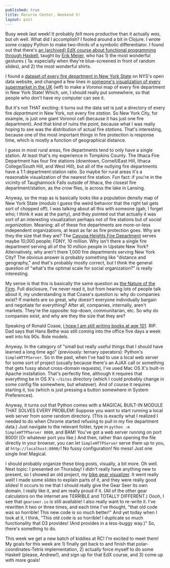 ```yaml
---
published: true
title: Recurse Center, Weekend 5!
layout: post
---
```

Busy week last week! It probably *felt* more productive than it actually *was*, but oh well. What did I accomplish? I fooled around a bit in Clojure. I wrote some crappy Python to make two-thirds of a symbolic differentiator. I found out that there's [an (archived) EdX course about functional programming through Haskell](https://www.edx.org/course/introduction-functional-programming-delftx-fp101x-0), taught by [Erik Meijer](https://en.wikipedia.org/wiki/Erik_Meijer_(computer_scientist)), who has 1) the most wonderful gestures ( 1a: especially when they're blue-screened in front of random slides), and 2) the most wonderful shirts. 

I found a [dataset of every fire department in New York State](https://data.ny.gov/Public-Safety/Fire-Department-Directory-for-New-York-State/qfsu-zcpv) on NYS's open data website, and changed a few lines in [someone's visualization of every supermarket in the UK](https://chriszetter.com/blog/2014/06/15/building-a-voronoi-map-with-d3-and-leaflet/) (wtf) to make a Voronoi map of every fire department in New York State! Which, um, I should really put somewhere, so that people who don't have my computer can see it. 

But it's not THAT exciting: it turns out the data set is just a directory of every fire *department* in New York, not every fire *station.* So New York City, for example, is just one giant Voronoi cell (because it has just one fire department). And that kind of ruins the point, because what I was really hoping to see was the distribution of actual fire *stations.* That's interesting, because one of the most important things in fire protection is response time, which is mostly a function of geographical distance. 

I guess in most rural areas, fire departments tend to only have a single station. At least that's my experience in Tompkins County. The Ithaca Fire Department has four fire stations (downtown, Cornell/East Hill, Ithaca College/South Hill, and West Hill), but all of the outlying fire departments have a 1:1 department:station ratio. So maybe for rural areas it's a reasonable visualization of the nearest fire station. Fun fact: if you're in the vicinity of Taughannock Falls outside of Ithaca, the closest fire department/station, as the crow flies, is across the lake in Lansing.

Anyway, so the map as is basically looks like a population density map of New York State (modulo I guess the weird behavior that the right tail gets sort of chopped off). I was talking about all this with someone (gah, I forget who; I think it was at the party), and they pointed out that actually it was sort of an interesting visualization perhaps not of fire stations but of *social organization.* Meaning: all of these fire departments are more-or-less independent organizations, at least as far as fire protection goes. Why are they the size that they are? The [Cayuga Heights Fire Department](http://www.chfd.net/) serves maybe 10,000 people; FDNY, 10 million. Why isn't there a single fire department serving all of the 10 million people in Upstate New York? Alternatively, why aren't there 1,000 fire departments serving New York City? The obvious answer is probably something like "distance and geography," and that's probably mostly correct, but I think the general question of "what's the optimal scale for social organization?" is really interesting.

My sense is that this is basically the same question as [the Nature of the Firm](https://en.wikipedia.org/wiki/The_Nature_of_the_Firm). Full disclosure, I've never read it, but from hearing lots of people talk about it, my understanding is that Coase's question is: why do companies exist? If markets are so great, why doesn't everyone individually bargain and negotiate for everything? After all, companies, internally, aren't markets. They're the opposite: top-down, communitarian, etc. So why do companies exist, and why are they the size that they are? 

Speaking of Ronald Coase, [I hope I am still writing books at age 101](http://www.economist.com/news/leaders/21584985-anyone-who-cares-about-capitalism-and-economics-should-mourn-death-ronald-coase-man). RIP. Dad says that Hans Bethe was still coming into the office five days a week well into his 90s. Role models.

Anyway. In the category of "small but really useful things that I should have learned a long time ago" (previously: ternary operators): Python's `SimpleHTTPServer`. So in the past, when I've had to use a local web server for some sort of project (usually because there's an AJAX call or something that gets fussy about cross-domain requests), I've used Mac OS X's built-in Apache installation. That's perfectly fine, although it requires that everything be in OS X's `~/Sites` directory (which I could probably change in some config file somewhere, but whatever). And of course it requires starting it, too (which is just pressing a button somewhere in System Preferences). 

Anyway, it turns out that Python comes with a MAGICAL BUILT-IN MODULE THAT SOLVES EVERY PROBLEM! Suppose you want to start running a local web server from some random directory. (This is exactly what I realized I needed to do when Chrome started refusing to pull in my fire department data.) Just navigate to the relevant folder, type in `python -m SimpleHTTPServer 8000`, and BAM! You've got a web server running on port 8000! (Or whatever port you like.) And then, rather than opening the file directly in your browser, you can let `SimpleHTTPServer` serve them up to you, at `http://localhost:8000/`! No fussy configuration! No mess! Just one single line! Magical.

I should probably organize these blog posts, visually, a bit more. Oh well. Next topic: I presented on Thursday! I didn't really have anything new to present, so I showed an old project, my [bike gear visualizer](http://www.andrusia.com/gearseer). It went really well! I made some slides to explain parts of it, and they were really good slides! It occurs to me that I should really give the Gear Seer its own domain. I really like it, and am really proud if it. (All of the other gear calculators on the internet are TERRIBLE and TOTALLY DIFFERENT.) Oooh, I see that `gearseer.io` is still available! I also really want to re-write it. I've rewritten it two or three times, and each time I've thought, "that old code was so horrible! This new code is so much better!" And yet today when I look at it, I think, "This old code is so horrible! I duplicate so much functionality that D3 provides! (And provides in a less-buggy way.)" So, there's something to do.

This week we get a new batch of kiddies at RC! I'm excited to meet them! My goals for this week are 1) finally get back to and finish that polar-coordinates-Tetris implementation, 2) actually force myself to do some Haskell (please, Andrew!), and sign up for that EdX course, and 3) come up with more goals!